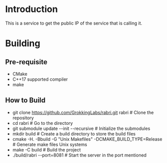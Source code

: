 # Introduction
This is a service to get the public IP of the service that is calling it.

# Building
## Pre-requisite
- CMake
- C++17 supported compiler
- make
## How to Build
- git clone https://github.com/GrokkingLabs/rabri.git rabri # Clone the repository 
- cd rabri # Go to the directory
- git submodule update --init --recursive # Initialize the submodules
- mkdir build # Create a build directory to store the build files
- cmake -H. -Bbuild -G "Unix Makefiles" -DCMAKE_BUILD_TYPE=Release # Generate make files Unix systems
- make -C build # Build the project
- ./build/rabri --port=8081 # Start the server in the port mentioned
